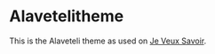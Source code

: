 Alavetelitheme
==============

This is the Alaveteli theme as used on [Je Veux Savoir](http://jeveuxsavoir.org).

